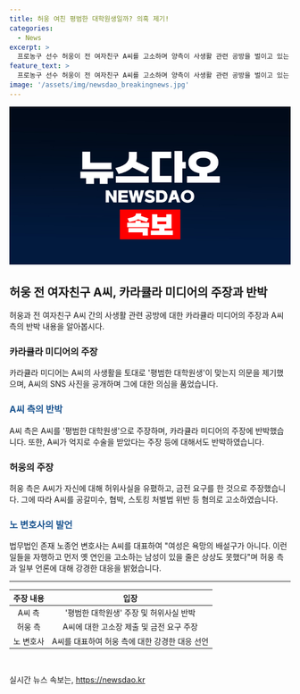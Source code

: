 ```yaml
---
title: 허웅 여친 평범한 대학원생일까? 의혹 제기!
categories:
  - News
excerpt: >
  프로농구 선수 허웅이 전 여자친구 A씨를 고소하며 양측이 사생활 관련 공방을 벌이고 있는 가운데, 유튜버 카라큘라가 A씨의 호화로운 사생활을 이유로 ‘평범한 대학원생’ 맞냐고 의문을 제기했다. 카라큘라는 A씨에 대한 알아보는 시간을 가져보겠다고 밝히며, A씨의 전과와 관련된 의혹을 제기했다. 또한, 허웅과 A씨 간의 카카오톡 대화 내용이 공개되며 금전 요구와 협박 등에 대한 의혹도 나왔다. 현재 공방 상황이 복잡해지고 있으며, A씨는 법률대리인을 선임하여 강경한 대응을 예고했다.
feature_text: >
  프로농구 선수 허웅이 전 여자친구 A씨를 고소하며 양측이 사생활 관련 공방을 벌이고 있는 가운데, 유튜버 카라큘라가 A씨의 호화로운 사생활을 이유로 ‘평범한 대학원생’ 맞냐고 의문을 제기했다. 카라큘라는 A씨에 대한 알아보는 시간을 가져보겠다고 밝히며, A씨의 전과와 관련된 의혹을 제기했다. 또한, 허웅과 A씨 간의 카카오톡 대화 내용이 공개되며 금전 요구와 협박 등에 대한 의혹도 나왔다. 현재 공방 상황이 복잡해지고 있으며, A씨는 법률대리인을 선임하여 강경한 대응을 예고했다.
image: '/assets/img/newsdao_breakingnews.jpg'
---
```


<p><img src="/assets/img/newsdao_breakingnews.jpg" alt="koreaapp 속보" /></p>

<h2 data-ke-size="size26">허웅 전 여자친구 A씨, 카라큘라 미디어의 주장과 반박</h2>

<p data-ke-size="size16">허웅과 전 여자친구 A씨 간의 사생활 관련 공방에 대한 카라큘라 미디어의 주장과 A씨 측의 반박 내용을 알아봅시다.</p>

<h3><b>카라큘라 미디어의 주장</b></h3>

<p data-ke-size="size16">카라큘라 미디어는 A씨의 사생활을 토대로 '평범한 대학원생'이 맞는지 의문을 제기했으며, A씨의 SNS 사진을 공개하며 그에 대한 의심을 품었습니다.</p>

<h3><span style="color: #1a5490;"><b>A씨 측의 반박</b></span></h3>

<p data-ke-size="size16">A씨 측은 A씨를 '평범한 대학원생'으로 주장하며, 카라큘라 미디어의 주장에 반박했습니다. 또한, A씨가 억지로 수술을 받았다는 주장 등에 대해서도 반박하였습니다.</p>

<h3><b>허웅의 주장</b></h3>

<p data-ke-size="size16">허웅 측은 A씨가 자신에 대해 허위사실을 유폈하고, 금전 요구를 한 것으로 주장했습니다. 그에 따라 A씨를 공갈미수, 협박, 스토킹 처벌법 위반 등 혐의로 고소하였습니다.</p>

<h3><span style="color: #1a5490;"><b>노 변호사의 발언</b></span></h3>

<p data-ke-size="size16">법무법인 존재 노종언 변호사는 A씨를 대표하여 "여성은 욕망의 배설구가 아니다. 이런 일들을 자행하고 먼저 옛 연인을 고소하는 남성이 있을 줄은 상상도 못했다"며 허웅 측과 일부 언론에 대해 강경한 대응을 밝혔습니다.</p>

<hr>

<table>
  <thead>
    <tr>
      <th style="text-align: center;">주장 내용</th>
      <th style="text-align: center;">입장</th>
    </tr>
  </thead>
  <tbody>
    <tr>
      <td style="text-align: center;">A씨 측</td>
      <td style="text-align: center;">'평범한 대학원생' 주장 및 허위사실 반박</td>
    </tr>
    <tr>
      <td style="text-align: center;">허웅 측</td>
      <td style="text-align: center;">A씨에 대한 고소장 제출 및 금전 요구 주장</td>
    </tr>
    <tr>
      <td style="text-align: center;">노 변호사</td>
      <td style="text-align: center;">A씨를 대표하여 허웅 측에 대한 강경한 대응 선언</td>
    </tr>
  </tbody>
</table>

<p data-ke-size="size16">&nbsp;</p>
실시간 뉴스 속보는, <a href="https://newsdao.kr" rel="dofollow">https://newsdao.kr</a>


